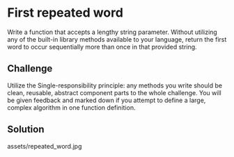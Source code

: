 # First repeated word
Write a function that accepts a lengthy string parameter.
Without utilizing any of the built-in library methods available to your language, return the first word to occur sequentially more than once in that provided string.

## Challenge
Utilize the Single-responsibility principle: any methods you write should be clean, reusable, abstract component parts to the whole challenge. You will be given feedback and marked down if you attempt to define a large, complex algorithm in one function definition.

## Solution
assets/repeated_word.jpg
